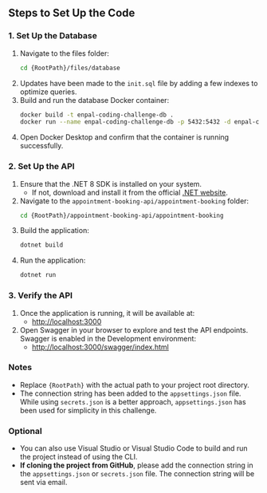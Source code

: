 ## Steps to Set Up the Code

### 1. Set Up the Database
1. Navigate to the files folder:
   ```bash
   cd {RootPath}/files/database
   ```
2. Updates have been made to the `init.sql` file by adding a few indexes to optimize queries.
3. Build and run the database Docker container:
   ```bash
   docker build -t enpal-coding-challenge-db .
   docker run --name enpal-coding-challenge-db -p 5432:5432 -d enpal-coding-challenge-db
   ```
4. Open Docker Desktop and confirm that the container is running successfully.

### 2. Set Up the API
1. Ensure that the .NET 8 SDK is installed on your system.
   - If not, download and install it from the official [.NET website](https://dotnet.microsoft.com/).
2. Navigate to the `appointment-booking-api/appointment-booking` folder:
   ```bash
   cd {RootPath}/appointment-booking-api/appointment-booking
   ```
3. Build the application:
   ```bash
   dotnet build
   ```
4. Run the application:
   ```bash
   dotnet run
   ```

### 3. Verify the API
1. Once the application is running, it will be available at:
   - [http://localhost:3000](http://localhost:3000)
2. Open Swagger in your browser to explore and test the API endpoints. Swagger is enabled in the Development environment:
   - [http://localhost:3000/swagger/index.html](http://localhost:3000/swagger/index.html)

### Notes
- Replace `{RootPath}` with the actual path to your project root directory.
- The connection string has been added to the `appsettings.json` file. While using `secrets.json` is a better approach, `appsettings.json` has been used for simplicity in this challenge.

### Optional
- You can also use Visual Studio or Visual Studio Code to build and run the project instead of using the CLI.
- **If cloning the project from GitHub**, please add the connection string in the `appsettings.json` or `secrets.json` file. The connection string will be sent via email.

